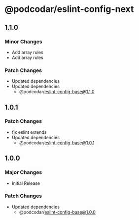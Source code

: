 # @podcodar/eslint-config-next

## 1.1.0

### Minor Changes

- Add array rules
- Add array rules

### Patch Changes

- Updated dependencies
- Updated dependencies
  - @podcodar/eslint-config-base@1.1.0

## 1.0.1

### Patch Changes

- fix eslint extends
- Updated dependencies
  - @podcodar/eslint-config-base@1.0.1

## 1.0.0

### Major Changes

- Initial Release

### Patch Changes

- Updated dependencies
  - @podcodar/eslint-config-base@1.0.0
